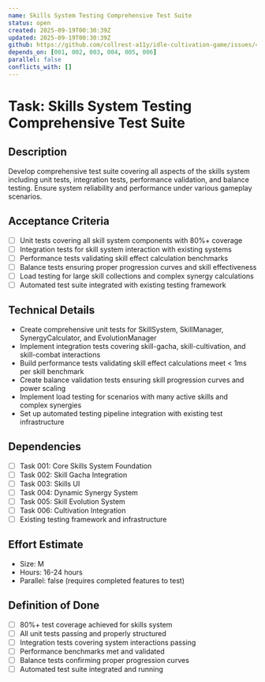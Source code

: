 ```yaml
---
name: Skills System Testing Comprehensive Test Suite
status: open
created: 2025-09-19T00:30:39Z
updated: 2025-09-19T00:30:39Z
github: https://github.com/collrest-a11y/idle-cultivation-game/issues/44
depends_on: [001, 002, 003, 004, 005, 006]
parallel: false
conflicts_with: []
---
```


# Task: Skills System Testing Comprehensive Test Suite

## Description
Develop comprehensive test suite covering all aspects of the skills system including unit tests, integration tests, performance validation, and balance testing. Ensure system reliability and performance under various gameplay scenarios.

## Acceptance Criteria
- [ ] Unit tests covering all skill system components with 80%+ coverage
- [ ] Integration tests for skill system interaction with existing systems
- [ ] Performance tests validating skill effect calculation benchmarks
- [ ] Balance tests ensuring proper progression curves and skill effectiveness
- [ ] Load testing for large skill collections and complex synergy calculations
- [ ] Automated test suite integrated with existing testing framework

## Technical Details
- Create comprehensive unit tests for SkillSystem, SkillManager, SynergyCalculator, and EvolutionManager
- Implement integration tests covering skill-gacha, skill-cultivation, and skill-combat interactions
- Build performance tests validating skill effect calculations meet < 1ms per skill benchmark
- Create balance validation tests ensuring skill progression curves and power scaling
- Implement load testing for scenarios with many active skills and complex synergies
- Set up automated testing pipeline integration with existing test infrastructure

## Dependencies
- [ ] Task 001: Core Skills System Foundation
- [ ] Task 002: Skill Gacha Integration
- [ ] Task 003: Skills UI
- [ ] Task 004: Dynamic Synergy System
- [ ] Task 005: Skill Evolution System
- [ ] Task 006: Cultivation Integration
- [ ] Existing testing framework and infrastructure

## Effort Estimate
- Size: M
- Hours: 16-24 hours
- Parallel: false (requires completed features to test)

## Definition of Done
- [ ] 80%+ test coverage achieved for skills system
- [ ] All unit tests passing and properly structured
- [ ] Integration tests covering system interactions passing
- [ ] Performance benchmarks met and validated
- [ ] Balance tests confirming proper progression curves
- [ ] Automated test suite integrated and running